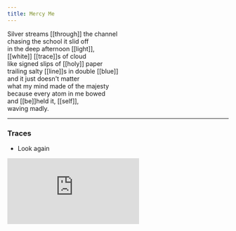 ```yaml
---
title: Mercy Me
---
```


Silver streams [[through]] the channel  
chasing the school it slid off  
in the deep afternoon [[light]],  
[[white]] [[trace]]s of cloud  
like signed slips of [[holy]] paper  
trailing salty [[line]]s in double [[blue]]  
and it just doesn't matter  
what my mind made of the majesty  
because every atom in me bowed  
and [[be]]held it, [[self]],  
waving madly.  

---

### Traces

* Look again

<iframe class="video" src="https://www.youtube-nocookie.com/embed/n6oSeODGmoQ" frameborder="0" allow="accelerometer; autoplay; encrypted-media; gyroscope; picture-in-picture" allowfullscreen></iframe>